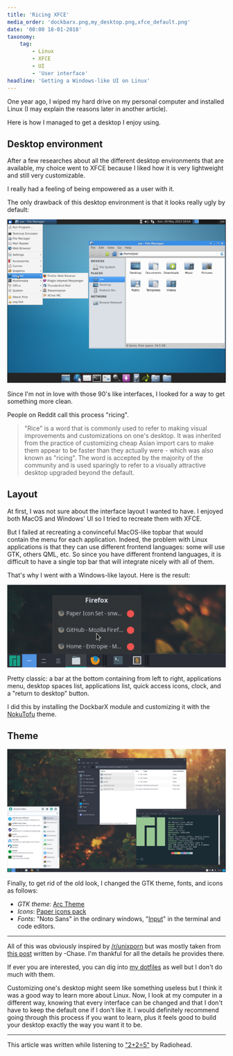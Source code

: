 ```yaml
---
title: 'Ricing XFCE'
media_order: 'dockbarx.png,my_desktop.png,xfce_default.png'
date: '00:00 18-01-2018'
taxonomy:
    tag:
        - Linux
        - XFCE
        - UI
        - 'User interface'
headline: 'Getting a Windows-like UI on Linux'
---
```


One year ago, I wiped my hard drive on my personal computer and installed Linux (I may explain the reasons later in another article).

Here is how I managed to get a desktop I enjoy using.

## Desktop environment
After a few researches about all the different desktop environments that are available, my choice went to XFCE because I liked how it is very lightweight and still very customizable.

I really had a feeling of being empowered as a user with it.

The only drawback of this desktop environment is that it looks really ugly by default:

![](xfce_default.png?lightbox=1027&cropResize=520,520)

Since I'm not in love with those 90's like interfaces, I looked for a way to get something more clean.

People on Reddit call this process "ricing".
> "Rice" is a word that is commonly used to refer to making visual improvements and customizations on one's desktop. It was inherited from the practice of customizing cheap Asian import cars to make them appear to be faster than they actually were - which was also known as "ricing". The word is accepted by the majority of the community and is used sparingly to refer to a visually attractive desktop upgraded beyond the default.

## Layout
At first, I was not sure about the interface layout I wanted to have. I enjoyed both MacOS and Windows' UI so I tried to recreate them with XFCE.

But I failed at recreating a convinceful MacOS-like topbar that would contain the menu for each application.
Indeed, the problem with Linux applications is that they can use different frontend languages: some will use GTK, others QML, etc.
So since you have different frontend languages, it is difficult to have a single top bar that will integrate nicely with all of them.

That's why I went with a Windows-like layout. Here is the result:

![](dockbarx.png)

Pretty classic: a bar at the bottom containing from left to right, applications menu, desktop spaces list, applications list, quick access icons, clock, and a "return to desktop" button.

I did this by installing the DockbarX module and customizing it with the [NokuTofu](https://github.com/bhajneet/Noku-Tofu?target=_blank) theme.

## Theme
![My desktop](my_desktop.png?lightbox=1920&cropResize=520,520)

Finally, to get rid of the old look, I changed the GTK theme, fonts, and icons as follows:
- _GTK theme_: [Arc Theme](https://github.com/horst3180/arc-theme?target=_blank)
- _Icons_: [Paper icons pack](https://snwh.org/paper?target=_blank)
- _Fonts_: "Noto Sans" in the ordinary windows, "[Input](http://input.fontbureau.com/?target=_blank)" in the terminal and code editors.

---

All of this was obviously inspired by [/r/unixporn](https://www.reddit.com/r/unixporn/?target=_blank) but was mostly taken from [this post](https://www.reddit.com/r/unixporn/comments/644d1o/xfce_1_year_of_linux_6_mos_of_stable_rice?target=_blank) written by -Chase.
I'm thankful for all the details he provides there.

If ever you are interested, you can dig into [my dotfiles](https://github.com/qbarbosa/dotfiles?target=_blank) as well but I don't do much with them.

Customizing one's desktop might seem like something useless but I think it was a good way to learn more about Linux. 
Now, I look at my computer in a different way, knowing that every interface can be changed and that I don't have to keep the default one if I don't like it.
I would definitely recommend going through this process if you want to learn, plus it feels good to build your desktop exactly the way you want it to be. 

---

This article was written while listening to ["2+2=5"](https://www.youtube.com/watch?v=lstDdzedgcE?target=_blank) by Radiohead.
